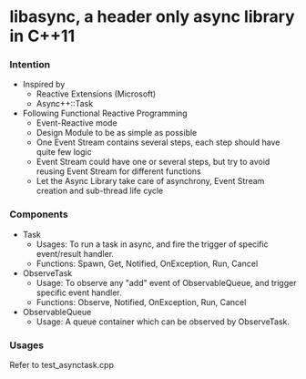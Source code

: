 # libasync, a header only async library in C++11

### Intention

* Inspired by
  - Reactive Extensions (Microsoft)
  - Async++::Task
* Following Functional Reactive Programming
  * Event-Reactive mode
  * Design Module to be as simple as possible
  * One Event Stream contains several steps, each step should have quite few logic
  * Event Stream could have one or several steps, but try to avoid reusing Event Stream for different functions
  * Let the Async Library take care of asynchrony, Event Stream creation and sub-thread life cycle

### Components

* Task
  * Usages: To run a task in async, and fire the trigger of specific event/result handler.
  * Functions: Spawn, Get, Notified, OnException, Run, Cancel
* ObserveTask
  * Usage: To observe any "add" event of ObservableQueue, and trigger specific event handler.
  * Functions: Observe, Notified, OnException, Run, Cancel
* ObservableQueue
  * Usage: A queue container which can be observed by ObserveTask.

### Usages

Refer to test_asynctask.cpp